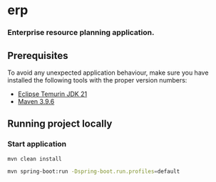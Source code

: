erp
===

### Enterprise resource planning application.

Prerequisites
-------------

To avoid any unexpected application behaviour, make sure you have installed the following tools with the proper version numbers:

- [Eclipse Temurin JDK 21](https://adoptium.net/temurin/releases/?version=21)
- [Maven 3.9.6](https://maven.apache.org/download.cgi)

Running project locally
-----------------------

### Start application

```bash
mvn clean install

mvn spring-boot:run -Dspring-boot.run.profiles=default
```
